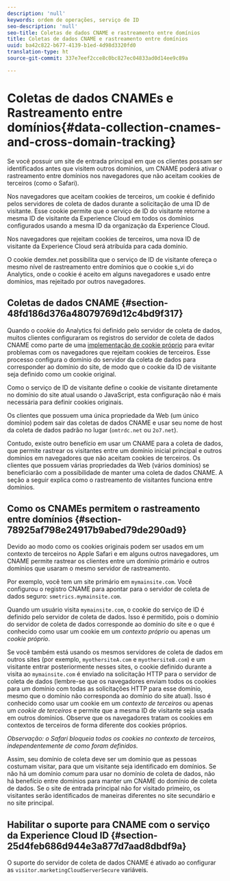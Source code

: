 ```yaml
---
description: 'null'
keywords: ordem de operações, serviço de ID
seo-description: 'null'
seo-title: Coletas de dados CNAME e rastreamento entre domínios
title: Coletas de dados CNAME e rastreamento entre domínios
uuid: ba42c822-b677-4139-b1ed-4d98d3320fd0
translation-type: ht
source-git-commit: 337e7eef2cce8c0bc827ec04833ad0d14ee9c89a

---
```



# Coletas de dados CNAMEs e Rastreamento entre domínios{#data-collection-cnames-and-cross-domain-tracking}

Se você possuir um site de entrada principal em que os clientes possam ser identificados antes que visitem outros domínios, um CNAME poderá ativar o rastreamento entre domínios nos navegadores que não aceitam cookies de terceiros (como o Safari).

Nos navegadores que aceitam cookies de terceiros, um cookie é definido pelos servidores de coleta de dados durante a solicitação de uma ID de visitante. Esse cookie permite que o serviço de ID do visitante retorne a mesma ID de visitante da Experience Cloud em todos os domínios configurados usando a mesma ID da organização da Experience Cloud.

Nos navegadores que rejeitam cookies de terceiros, uma nova ID de visitante da Experience Cloud será atribuída para cada domínio.

O cookie demdex.net possibilita que o serviço de ID de visitante ofereça o mesmo nível de rastreamento entre domínios que o cookie s_vi do Analytics, onde o cookie é aceito em alguns navegadores e usado entre domínios, mas rejeitado por outros navegadores.

## Coletas de dados CNAME {#section-48fd186d376a48079769d12c4bd9f317}

Quando o cookie do Analytics foi definido pelo servidor de coleta de dados, muitos clientes configuraram os registros do servidor de coleta de dados CNAME como parte de uma [implementação de cookie próprio](https://marketing.adobe.com/resources/help/en_US/whitepapers/first_party_cookies/) para evitar problemas com os navegadores que rejeitam cookies de terceiros. Esse processo configura o domínio do servidor da coleta de dados para corresponder ao domínio do site, de modo que o cookie da ID de visitante seja definido como um cookie original.

Como o serviço de ID de visitante define o cookie de visitante diretamente no domínio do site atual usando o JavaScript, esta configuração não é mais necessária para definir cookies originais.

Os clientes que possuem uma única propriedade da Web (um único domínio) podem sair das coletas de dados CNAME e usar seu nome de host da coleta de dados padrão no lugar (`omtrdc.net` ou `2o7.net`).

Contudo, existe outro benefício em usar um CNAME para a coleta de dados, que permite rastrear os visitantes entre um domínio inicial principal e outros domínios em navegadores que não aceitam cookies de terceiros. Os clientes que possuem várias propriedades da Web (vários domínios) se beneficiarão com a possibilidade de manter uma coleta de dados CNAME. A seção a seguir explica como o rastreamento de visitantes funciona entre domínios.

## Como os CNAMEs permitem o rastreamento entre domínios {#section-78925af798e24917b9abed79de290ad9}

Devido ao modo como os cookies originais podem ser usados em um contexto de terceiros no Apple Safari e em alguns outros navegadores, um CNAME permite rastrear os clientes entre um domínio primário e outros domínios que usaram o mesmo servidor de rastreamento.

Por exemplo, você tem um site primário em `mymainsite.com`. Você configurou o registro CNAME para apontar para o servidor de coleta de dados seguro: `smetrics.mymainsite.com`.

Quando um usuário visita `mymainsite.com`, o cookie do serviço de ID é definido pelo servidor de coleta de dados. Isso é permitido, pois o domínio do servidor de coleta de dados corresponde ao domínio do site e o que é conhecido como usar um cookie em um *contexto próprio* ou apenas um *cookie próprio*.

Se você também está usando os mesmos servidores de coleta de dados em outros sites (por exemplo, `myothersiteA.com` e `myothersiteB.com`) e um visitante entrar posteriormente nesses sites, o cookie definido durante a visita ao `mymainsite.com` é enviado na solicitação HTTP para o servidor de coleta de dados (lembre-se que os navegadores enviam todos os cookies para um domínio com todas as solicitações HTTP para esse domínio, mesmo que o domínio não corresponda ao domínio do site atual). Isso é conhecido como usar um cookie em um *contexto de terceiros* ou apenas um *cookie de terceiros* e permite que a mesma ID de visitante seja usada em outros domínios. Observe que os navegadores tratam os cookies em contextos de terceiros de forma diferente dos cookies próprios.

*Observação: o Safari bloqueia todos os cookies no contexto de terceiros, independentemente de como foram definidos.*

Assim, seu domínio de coleta deve ser um domínio que as pessoas costumam visitar, para que um visitante seja identificado em domínios. Se não há um domínio *comum* para usar no domínio de coleta de dados, não há benefício entre domínios para manter um CNAME do domínio de coleta de dados. Se o site de entrada principal não for visitado primeiro, os visitantes serão identificados de maneiras diferentes no site secundário e no site principal.

## Habilitar o suporte para CNAME com o serviço da Experience Cloud ID {#section-25d4feb686d944e3a877d7aad8dbdf9a}

O suporte do servidor de coleta de dados CNAME é ativado ao configurar as `visitor.marketingCloudServerSecure` variáveis.
